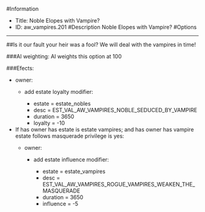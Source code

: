 #Information
 - Title: Noble Elopes with Vampire?
 - ID: aw_vampires.201
#Description
Noble Elopes with Vampire?
#Options

___
##Is it our fault your heir was a fool? We will deal with the vampires in time!

###AI weighting:
AI weights this option at 100


###Efects:<ul><li>owner:</li><ul><li>add estate loyalty modifier:</li><ul><li>estate = estate_nobles</li><li>desc = EST_VAL_AW_VAMPIRES_NOBLE_SEDUCED_BY_VAMPIRE</li><li>duration = 3650</li><li>loyalty = -10</li></ul></ul><li>If has owner has estate is estate vampires; and  has owner has vampire estate follows masquerade privilege is yes:</li><ul><li>owner:</li><ul><li>add estate influence modifier:</li><ul><li>estate = estate_vampires</li><li>desc = EST_VAL_AW_VAMPIRES_ROGUE_VAMPIRES_WEAKEN_THE_MASQUERADE</li><li>duration = 3650</li><li>influence = -5</li></ul></ul></ul></ul>

